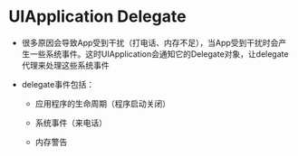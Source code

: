 # UIApplication Delegate

* 很多原因会导致App受到干扰（打电话、内存不足），当App受到干扰时会产生一些系统事件。这时UIApplication会通知它的Delegate对象，让delegate代理来处理这些系统事件

* delegate事件包括：

  * 应用程序的生命周期（程序启动关闭）

  * 系统事件（来电话）
  * 内存警告



